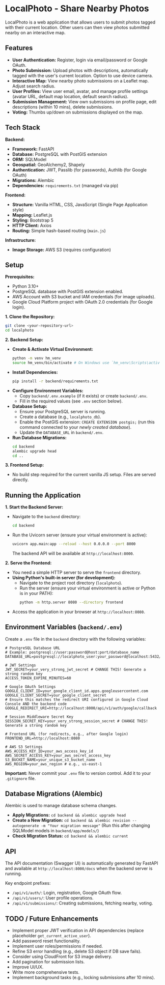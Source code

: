 # LocalPhoto - Share Nearby Photos

LocalPhoto is a web application that allows users to submit photos tagged with their current location. Other users can then view photos submitted nearby on an interactive map.

## Features

*   **User Authentication:** Register, login via email/password or Google OAuth.
*   **Photo Submission:** Upload photos with descriptions, automatically tagged with the user's current location. Option to use device camera.
*   **Interactive Map:** View nearby photo submissions on a Leaflet map. Adjust search radius.
*   **User Profiles:** View user email, avatar, and manage profile settings (avatar URL, default map location, default search radius).
*   **Submission Management:** View own submissions on profile page, edit descriptions (within 10 mins), delete submissions.
*   **Voting:** Thumbs up/down on submissions displayed on the map.

## Tech Stack

**Backend:**

*   **Framework:** FastAPI
*   **Database:** PostgreSQL with PostGIS extension
*   **ORM:** SQLModel
*   **Geospatial:** GeoAlchemy2, Shapely
*   **Authentication:** JWT, Passlib (for passwords), Authlib (for Google OAuth)
*   **Migrations:** Alembic
*   **Dependencies:** `requirements.txt` (managed via pip)

**Frontend:**

*   **Structure:** Vanilla HTML, CSS, JavaScript (Single Page Application style)
*   **Mapping:** Leaflet.js
*   **Styling:** Bootstrap 5
*   **HTTP Client:** Axios
*   **Routing:** Simple hash-based routing (`main.js`)

**Infrastructure:**

*   **Image Storage:** AWS S3 (requires configuration)

## Setup

**Prerequisites:**

*   Python 3.10+
*   PostgreSQL database with PostGIS extension enabled.
*   AWS Account with S3 bucket and IAM credentials (for image uploads).
*   Google Cloud Platform project with OAuth 2.0 credentials (for Google login).

**1. Clone the Repository:**

```bash
git clone <your-repository-url>
cd localphoto
```

**2. Backend Setup:**

*   **Create & Activate Virtual Environment:**
    ```bash
    python -m venv hm_venv
    source hm_venv/bin/activate # On Windows use `hm_venv\Scripts\activate`
    ```
*   **Install Dependencies:**
    ```bash
    pip install -r backend/requirements.txt
    ```
*   **Configure Environment Variables:**
    *   Copy `backend/.env.example` (if it exists) or create `backend/.env`.
    *   Fill in the required values (see `.env` section below).
*   **Database Setup:**
    *   Ensure your PostgreSQL server is running.
    *   Create a database (e.g., `localphoto_db`).
    *   Enable the PostGIS extension: `CREATE EXTENSION postgis;` (run this command connected to your *newly created database*).
    *   Update the `DATABASE_URL` in `backend/.env`.
*   **Run Database Migrations:**
    ```bash
    cd backend
    alembic upgrade head
    cd ..
    ```

**3. Frontend Setup:**

*   No build step required for the current vanilla JS setup. Files are served directly.

## Running the Application

**1. Start the Backend Server:**

*   Navigate to the `backend` directory:
    ```bash
    cd backend
    ```
*   Run the Uvicorn server (ensure your virtual environment is active):
    ```bash
    uvicorn app.main:app --reload --host 0.0.0.0 --port 8000
    ```
    The backend API will be available at `http://localhost:8000`.

**2. Serve the Frontend:**

*   You need a simple HTTP server to serve the `frontend` directory.
*   **Using Python's built-in server (for development):**
    *   Navigate to the project root directory (`localphoto`).
    *   Run the server (ensure your virtual environment is active or Python is in your PATH):
        ```bash
        python -m http.server 8080 --directory frontend
        ```
*   Access the application in your browser at `http://localhost:8080`.

## Environment Variables (`backend/.env`)

Create a `.env` file in the `backend` directory with the following variables:

```dotenv
# PostgreSQL Database URL
# Example: postgresql://user:password@host:port/database_name
DATABASE_URL=postgresql://localphoto_user:your_password@localhost:5432/localphoto_db

# JWT Settings
JWT_SECRET=your_very_strong_jwt_secret # CHANGE THIS! Generate a strong random key
ACCESS_TOKEN_EXPIRE_MINUTES=60

# Google OAuth Settings
GOOGLE_CLIENT_ID=your_google_client_id.apps.googleusercontent.com
GOOGLE_CLIENT_SECRET=your_google_client_secret
# Ensure this matches the redirect URI configured in Google Cloud Console AND the backend code
GOOGLE_REDIRECT_URI=http://localhost:8000/api/v1/auth/google/callback

# Session Middleware Secret Key
SESSION_SECRET_KEY=your_very_strong_session_secret # CHANGE THIS! Generate a strong random key

# Frontend URL (for redirects, e.g., after Google login)
FRONTEND_URL=http://localhost:8080

# AWS S3 Settings
AWS_ACCESS_KEY_ID=your_aws_access_key_id
AWS_SECRET_ACCESS_KEY=your_aws_secret_access_key
S3_BUCKET_NAME=your_unique_s3_bucket_name
AWS_REGION=your_aws_region # e.g., us-east-1
```

**Important:** Never commit your `.env` file to version control. Add it to your `.gitignore` file.

## Database Migrations (Alembic)

Alembic is used to manage database schema changes.

*   **Apply Migrations:** `cd backend && alembic upgrade head`
*   **Create a New Migration:** `cd backend && alembic revision --autogenerate -m "Your migration message"` (Run this after changing SQLModel models in `backend/app/models/`)
*   **Check Migration Status:** `cd backend && alembic current`

## API

The API documentation (Swagger UI) is automatically generated by FastAPI and available at `http://localhost:8000/docs` when the backend server is running.

Key endpoint prefixes:

*   `/api/v1/auth/`: Login, registration, Google OAuth flow.
*   `/api/v1/users/`: User profile operations.
*   `/api/v1/submissions/`: Creating submissions, fetching nearby, voting.

## TODO / Future Enhancements

*   Implement proper JWT verification in API dependencies (replace placeholder `get_current_active_user`).
*   Add password reset functionality.
*   Implement user roles/permissions if needed.
*   Refine S3 error handling (e.g., delete S3 object if DB save fails).
*   Consider using CloudFront for S3 image delivery.
*   Add pagination for submission lists.
*   Improve UI/UX.
*   Write more comprehensive tests.
*   Implement background tasks (e.g., locking submissions after 10 mins).